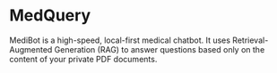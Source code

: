 # MedQuery
MediBot is a high-speed, local-first medical chatbot. It uses Retrieval-Augmented Generation (RAG) to answer questions based only on the content of your private PDF documents.
